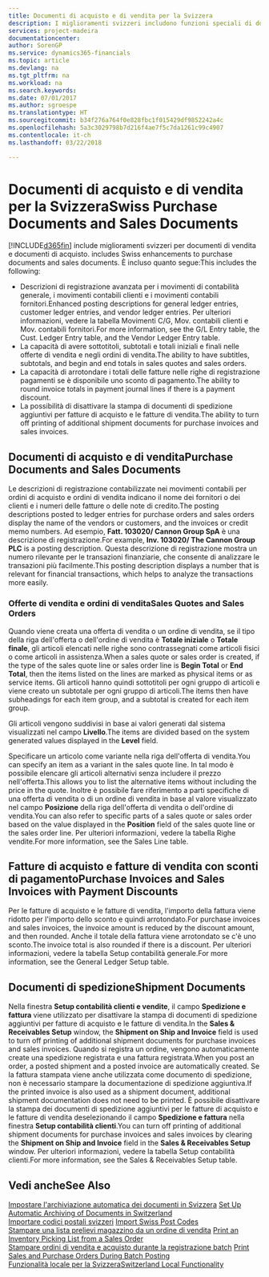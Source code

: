 ```yaml
---
title: Documenti di acquisto e di vendita per la Svizzera
description: I miglioramenti svizzeri includono funzioni speciali di documento di vendita e di acquisto.
services: project-madeira
documentationcenter: 
author: SorenGP
ms.service: dynamics365-financials
ms.topic: article
ms.devlang: na
ms.tgt_pltfrm: na
ms.workload: na
ms.search.keywords: 
ms.date: 07/01/2017
ms.author: sgroespe
ms.translationtype: HT
ms.sourcegitcommit: b34f276a764f0e828fbc1f015429df9852242a4c
ms.openlocfilehash: 5a3c3029798b7d216f4ae7f5c7da1261c99c4907
ms.contentlocale: it-ch
ms.lasthandoff: 03/22/2018

---
```

# <a name="swiss-purchase-documents-and-sales-documents"></a><span data-ttu-id="e8cb2-103">Documenti di acquisto e di vendita per la Svizzera</span><span class="sxs-lookup"><span data-stu-id="e8cb2-103">Swiss Purchase Documents and Sales Documents</span></span>
[!INCLUDE[d365fin](../../includes/d365fin_md.md)]<span data-ttu-id="e8cb2-104"> include miglioramenti svizzeri per documenti di vendita e documenti di acquisto.</span><span class="sxs-lookup"><span data-stu-id="e8cb2-104"> includes Swiss enhancements to purchase documents and sales documents.</span></span> <span data-ttu-id="e8cb2-105">È incluso quanto segue:</span><span class="sxs-lookup"><span data-stu-id="e8cb2-105">This includes the following:</span></span>  

- <span data-ttu-id="e8cb2-106">Descrizioni di registrazione avanzata per i movimenti di contabilità generale, i movimenti contabili clienti e i movimenti contabili fornitori.</span><span class="sxs-lookup"><span data-stu-id="e8cb2-106">Enhanced posting descriptions for general ledger entries, customer ledger entries, and vendor ledger entries.</span></span> <span data-ttu-id="e8cb2-107">Per ulteriori informazioni, vedere la tabella Movimenti C/G, Mov. contabili clienti e Mov. contabili fornitori.</span><span class="sxs-lookup"><span data-stu-id="e8cb2-107">For more information, see the G/L Entry table, the Cust. Ledger Entry table, and the Vendor Ledger Entry table.</span></span>  
- <span data-ttu-id="e8cb2-108">La capacità di avere sottotitoli, subtotali e totali iniziali e finali nelle offerte di vendita e negli ordini di vendita.</span><span class="sxs-lookup"><span data-stu-id="e8cb2-108">The ability to have subtitles, subtotals, and begin and end totals in sales quotes and sales orders.</span></span>  
- <span data-ttu-id="e8cb2-109">La capacità di arrotondare i totali delle fatture nelle righe di registrazione pagamenti se è disponibile uno sconto di pagamento.</span><span class="sxs-lookup"><span data-stu-id="e8cb2-109">The ability to round invoice totals in payment journal lines if there is a payment discount.</span></span>  
- <span data-ttu-id="e8cb2-110">La possibilità di disattivare la stampa di documenti di spedizione aggiuntivi per fatture di acquisto e le fatture di vendita.</span><span class="sxs-lookup"><span data-stu-id="e8cb2-110">The ability to turn off printing of additional shipment documents for purchase invoices and sales invoices.</span></span>  

## <a name="purchase-documents-and-sales-documents"></a><span data-ttu-id="e8cb2-111">Documenti di acquisto e di vendita</span><span class="sxs-lookup"><span data-stu-id="e8cb2-111">Purchase Documents and Sales Documents</span></span>  
<span data-ttu-id="e8cb2-112">Le descrizioni di registrazione contabilizzate nei movimenti contabili per ordini di acquisto e ordini di vendita indicano il nome dei fornitori o dei clienti e i numeri delle fatture o delle note di credito.</span><span class="sxs-lookup"><span data-stu-id="e8cb2-112">The posting descriptions posted to ledger entries for purchase orders and sales orders display the name of the vendors or customers, and the invoices or credit memo numbers.</span></span> <span data-ttu-id="e8cb2-113">Ad esempio, **Fatt. 103020/ Cannon Group SpA** è una descrizione di registrazione.</span><span class="sxs-lookup"><span data-stu-id="e8cb2-113">For example, **Inv. 103020/ The Cannon Group PLC** is a posting description.</span></span> <span data-ttu-id="e8cb2-114">Questa descrizione di registrazione mostra un numero rilevante per le transazioni finanziarie, che consente di analizzare le transazioni più facilmente.</span><span class="sxs-lookup"><span data-stu-id="e8cb2-114">This posting description displays a number that is relevant for financial transactions, which helps to analyze the transactions more easily.</span></span>  

### <a name="sales-quotes-and-sales-orders"></a><span data-ttu-id="e8cb2-115">Offerte di vendita e ordini di vendita</span><span class="sxs-lookup"><span data-stu-id="e8cb2-115">Sales Quotes and Sales Orders</span></span>  
<span data-ttu-id="e8cb2-116">Quando viene creata una offerta di vendita o un ordine di vendita, se il tipo della riga dell'offerta o dell'ordine di vendita è **Totale iniziale** o **Totale finale**, gli articoli elencati nelle righe sono contrassegnati come articoli fisici o come articoli in assistenza.</span><span class="sxs-lookup"><span data-stu-id="e8cb2-116">When a sales quote or sales order is created, if the type of the sales quote line or sales order line is **Begin Total** or **End Total**, then the items listed on the lines are marked as physical items or as service items.</span></span> <span data-ttu-id="e8cb2-117">Gli articoli hanno quindi sottotitoli per ogni gruppo di articoli e viene creato un subtotale per ogni gruppo di articoli.</span><span class="sxs-lookup"><span data-stu-id="e8cb2-117">The items then have subheadings for each item group, and a subtotal is created for each item group.</span></span>  

<span data-ttu-id="e8cb2-118">Gli articoli vengono suddivisi in base ai valori generati dal sistema visualizzati nel campo **Livello**.</span><span class="sxs-lookup"><span data-stu-id="e8cb2-118">The items are divided based on the system generated values displayed in the **Level** field.</span></span>  

<span data-ttu-id="e8cb2-119">Specificare un articolo come variante nella riga dell'offerta di vendita.</span><span class="sxs-lookup"><span data-stu-id="e8cb2-119">You can specify an item as a variant in the sales quote line.</span></span> <span data-ttu-id="e8cb2-120">In tal modo è possibile elencare gli articoli alternativi senza includere il prezzo nell'offerta.</span><span class="sxs-lookup"><span data-stu-id="e8cb2-120">This allows you to list the alternative items without including the price in the quote.</span></span> <span data-ttu-id="e8cb2-121">Inoltre è possibile fare riferimento a parti specifiche di una offerta di vendita o di un ordine di vendita in base al valore visualizzato nel campo **Posizione** della riga dell'offerta di vendita o dell'ordine di vendita.</span><span class="sxs-lookup"><span data-stu-id="e8cb2-121">You can also refer to specific parts of a sales quote or sales order based on the value displayed in the **Position** field of the sales quote line or the sales order line.</span></span> <span data-ttu-id="e8cb2-122">Per ulteriori informazioni, vedere la tabella Righe vendite.</span><span class="sxs-lookup"><span data-stu-id="e8cb2-122">For more information, see the Sales Line table.</span></span>  

## <a name="purchase-invoices-and-sales-invoices-with-payment-discounts"></a><span data-ttu-id="e8cb2-123">Fatture di acquisto e fatture di vendita con sconti di pagamento</span><span class="sxs-lookup"><span data-stu-id="e8cb2-123">Purchase Invoices and Sales Invoices with Payment Discounts</span></span>  
<span data-ttu-id="e8cb2-124">Per le fatture di acquisto e le fatture di vendita, l'importo della fattura viene ridotto per l'importo dello sconto e quindi arrotondato.</span><span class="sxs-lookup"><span data-stu-id="e8cb2-124">For purchase invoices and sales invoices, the invoice amount is reduced by the discount amount, and then rounded.</span></span> <span data-ttu-id="e8cb2-125">Anche il totale della fattura viene arrotondato se c'è uno sconto.</span><span class="sxs-lookup"><span data-stu-id="e8cb2-125">The invoice total is also rounded if there is a discount.</span></span> <span data-ttu-id="e8cb2-126">Per ulteriori informazioni, vedere la tabella Setup contabilità generale.</span><span class="sxs-lookup"><span data-stu-id="e8cb2-126">For more information, see the General Ledger Setup table.</span></span>  

## <a name="shipment-documents"></a><span data-ttu-id="e8cb2-127">Documenti di spedizione</span><span class="sxs-lookup"><span data-stu-id="e8cb2-127">Shipment Documents</span></span>  
<span data-ttu-id="e8cb2-128">Nella finestra **Setup contabilità clienti e vendite**, il campo **Spedizione e fattura** viene utilizzato per disattivare la stampa di documenti di spedizione aggiuntivi per fatture di acquisto e le fatture di vendita.</span><span class="sxs-lookup"><span data-stu-id="e8cb2-128">In the **Sales & Receivables Setup** window, the **Shipment on Ship and Invoice** field is used to turn off printing of additional shipment documents for purchase invoices and sales invoices.</span></span> <span data-ttu-id="e8cb2-129">Quando si registra un ordine, vengono automaticamente create una spedizione registrata e una fattura registrata.</span><span class="sxs-lookup"><span data-stu-id="e8cb2-129">When you post an order, a posted shipment and a posted invoice are automatically created.</span></span> <span data-ttu-id="e8cb2-130">Se la fattura stampata viene anche utilizzata come documento di spedizione, non è necessario stampare la documentazione di spedizione aggiuntiva.</span><span class="sxs-lookup"><span data-stu-id="e8cb2-130">If the printed invoice is also used as a shipment document, additional shipment documentation does not need to be printed.</span></span> <span data-ttu-id="e8cb2-131">È possibile disattivare la stampa dei documenti di spedizione aggiuntivi per le fatture di acquisto e le fatture di vendita deselezionando il campo **Spedizione e fattura** nella finestra **Setup contabilità clienti**.</span><span class="sxs-lookup"><span data-stu-id="e8cb2-131">You can turn off printing of additional shipment documents for purchase invoices and sales invoices by clearing the **Shipment on Ship and Invoice** field in the **Sales & Receivables Setup** window.</span></span> <span data-ttu-id="e8cb2-132">Per ulteriori informazioni, vedere la tabella Setup contabilità clienti.</span><span class="sxs-lookup"><span data-stu-id="e8cb2-132">For more information, see the Sales & Receivables Setup table.</span></span>  

## <a name="see-also"></a><span data-ttu-id="e8cb2-133">Vedi anche</span><span class="sxs-lookup"><span data-stu-id="e8cb2-133">See Also</span></span>  
 <span data-ttu-id="e8cb2-134">[Impostare l'archiviazione automatica dei documenti in Svizzera](how-to-set-up-automatic-archiving-of-documents-in-switzerland.md) </span><span class="sxs-lookup"><span data-stu-id="e8cb2-134">[Set Up Automatic Archiving of Documents in Switzerland](how-to-set-up-automatic-archiving-of-documents-in-switzerland.md) </span></span>  
 <span data-ttu-id="e8cb2-135">[Importare codici postali svizzeri](how-to-import-swiss-post-codes.md) </span><span class="sxs-lookup"><span data-stu-id="e8cb2-135">[Import Swiss Post Codes](how-to-import-swiss-post-codes.md) </span></span>  
 <span data-ttu-id="e8cb2-136">[Stampare una lista prelievi magazzino da un ordine di vendita](how-to-print-an-inventory-picking-list-from-a-sales-order.md) </span><span class="sxs-lookup"><span data-stu-id="e8cb2-136">[Print an Inventory Picking List from a Sales Order](how-to-print-an-inventory-picking-list-from-a-sales-order.md) </span></span>  
 <span data-ttu-id="e8cb2-137">[Stampare ordini di vendita e acquisto durante la registrazione batch](how-to-print-sales-and-purchase-orders-during-batch-posting.md) </span><span class="sxs-lookup"><span data-stu-id="e8cb2-137">[Print Sales and Purchase Orders During Batch Posting](how-to-print-sales-and-purchase-orders-during-batch-posting.md) </span></span>  
 [<span data-ttu-id="e8cb2-138">Funzionalità locale per la Svizzera</span><span class="sxs-lookup"><span data-stu-id="e8cb2-138">Switzerland Local Functionality</span></span>](switzerland-local-functionality.md)


